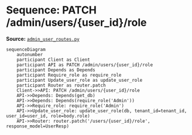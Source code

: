 # Sequence: PATCH /admin/users/{user_id}/role

**Source:** [`admin_user_routes.py`](../../Src/backend/app/routes/admin_user_routes.py#L29)

```mermaid
sequenceDiagram
    autonumber
    participant Client as Client
    participant API as PATCH /admin/users/{user_id}/role
    participant Depends as Depends
    participant Require_role as require_role
    participant Update_user_role as update_user_role
    participant Router as router.patch
    Client->>API: PATCH /admin/users/{user_id}/role
    API->>Depends: Depends(get_db)
    API->>Depends: Depends(require_role('Admin'))
    API->>Require_role: require_role('Admin')
    API->>Update_user_role: update_user_role(db, tenant_id=tenant_id, user_id=user_id, role=body.role)
    API->>Router: router.patch('/users/{user_id}/role', response_model=UserResp)
```

